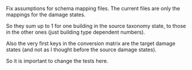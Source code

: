 Fix assumptions for schema mapping files.
The current files are only the mappings for the damage states.

So they sum up to 1 for one building in the source taxonomy state,
to those in the other ones (just building type dependent numbers).

Also the very first keys in the conversion matrix are the
target damage states (and not as I thought before the source damage states).

So it is important to change the tests here.

